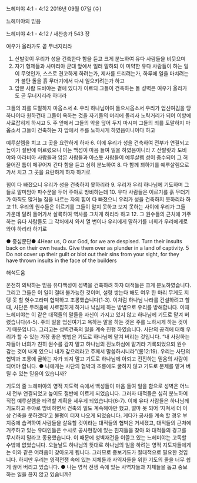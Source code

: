 느헤미야 4:1 - 4:12 
2016년 09월 07일 (수)

느헤미야의 믿음



느헤미야 4:1 - 4:12 / 새찬송가 543 장


여우가 올라가도 곧 무너지리라
1. 산발랏이 우리가 성을 건축한다 함을 듣고 크게 분노하여 유다 사람들을 비웃으며 
2. 자기 형제들과 사마리아 군대 앞에서 일러 말하되 이 미약한 유다 사람들이 하는 일이 무엇인가, 스스로 견고하게 하려는가, 제사를 드리려는가, 하루에 일을 마치려는가 불탄 돌을 흙 무더기에서 다시 일으키려는가 하고 
3. 암몬 사람 도비야는 곁에 있다가 이르되 그들이 건축하는 돌 성벽은 여우가 올라가도 곧 무너지리라 하더라 

그들의 죄를 도말하지 마옵소서
4. 우리 하나님이여 들으시옵소서 우리가 업신여김을 당하나이다 원하건대 그들이 욕하는 것을 자기들의 머리에 돌리사 노략거리가 되어 이방에 사로잡히게 하시고 
5. 주 앞에서 그들의 악을 덮어 두지 마시며 그들의 죄를 도말하지 마옵소서 그들이 건축하는 자 앞에서 주를 노하시게 하였음이니이다 하고 

예루살렘을 치고 그 곳을 요란하게 하자
6. 이에 우리가 성을 건축하여 전부가 연결되고 높이가 절반에 이르렀으니 이는 백성이 마음 들여 일을 하였음이니라 
7. 산발랏과 도비야와 아라비아 사람들과 암몬 사람들과 아스돗 사람들이 예루살렘 성이 중수되어 그 허물어진 틈이 메꾸어져 간다 함을 듣고 심히 분노하여 
8. 다 함께 꾀하기를 예루살렘으로 가서 치고 그 곳을 요란하게 하자 하기로 

힘이 다 빠졌으니 우리가 성을 건축하지 못하리라
9. 우리가 우리 하나님께 기도하며 그들로 말미암아 파수꾼을 두어 주야로 방비하는데 
10. 유다 사람들은 이르기를 흙 무더기가 아직도 많거늘 짐을 나르는 자의 힘이 다 빠졌으니 우리가 성을 건축하지 못하리라 하고 
11. 우리의 원수들은 이르기를 그들이 알지 못하고 보지 못하는 사이에 우리가 그들 가운데 달려 들어가서 살륙하여 역사를 그치게 하리라 하고 
12. 그 원수들의 근처에 거주하는 유다 사람들도 그 각처에서 와서 열 번이나 우리에게 말하기를 너희가 우리에게로 와야 하리라 하기로 

● 중심문단● 4Hear us, O our God, for we are despised. Turn their insults back on their own heads. Give them over as plunder in a land of captivity. 5 Do not cover up their guilt or blot out their sins from your sight, for they have thrown insults in the face of the builders

해석도움





온전히 의탁하는 믿음 
유다백성이 성벽을 건축하려 하자 대적들은 크게 분노하였습니다. 그리고 그들은 이 일이 절대 불가능한 것이며, 설령 쌓는다 해도 여우 한 마리 무게도 지탱 못 할 헛수고라며 협박하고 조롱했습니다(1-3). 이처럼 하나님 나라를 건설하려고 할 때, 사단은 두려움에 사로잡히게 하거나 낙심케 하는 방법으로 우리를 방해합니다. 이때  느헤미야는 이 같은 대적들의 말들을 자신이 가지고 있지 않고 하나님께 기도로 맡겨 버렸습니다(4-5). 주의 일을 업신여기고 욕하는 말을 하는 것은 주를 노하시게 하는 것이기 때문입니다. 그리고는 성벽건축의 일을 계속 진행 하였습니다. 사단의 공격에 대해 우리가 할 수 있는 가장 좋은 방법은 기도로 하나님께 맡겨 버리는 것입니다. “내 사랑하는 자들아 너희가 친히 원수를 갚지 말고 하나님의 진노하심에 맡기라 기록되었으되 원수 갚는 것이 내게 있으니 내가 갚으리라고 주께서 말씀하시니라”(롬12:19). 우리는 사단의 협박과 조롱에 굴하는 자가 되지 말고 기도로 하나님께 아뢰고 전진하는 믿음의 사람이 되어야 합니다. 
● 나에게는 사단의 협박과 조롱에도 굴하지 않고 기도로 문제를 맡겨 버릴 수 있는 믿음이 있습니까? 

기도의 줄 
느헤미야의 영적 지도력 속에서 백성들이 마음 들여 일을 함으로 성벽은 어느새 전부 연결되었고 높이도 절반에 이르게 되었습니다. 그러자 대적들은 심히 분노하여 직접 예루살렘을 타격할 계획을 세우게 되었습니다(6-7). 이에 유다 사람들은 하나님께 기도하고 주야로 방비하면서 건축의 일도 계속해야만 했고, 얼마 못 되어 ‘지쳐서 더 이상 건축을 못하겠다’고 불평이 터져 나오게 되었습니다. 게다가 공사를 계속 할 경우 부지중에 습격하여 사람들을 살육할 것이라는 대적들의 협박은 거세졌고, 대적들의 근처에 거주하고 있는 유대인들은 수시로 공사현장에 있는 친지들을 찾아 와 대적들의 경고를 무시하지 말라고 종용했습니다. 이 때문에 성벽재건을 이끌고 있는 느헤미야는 고독할 수밖에 없었습니다. 오늘날도 하나님의 뜻대로 하나님의 일을 하려는 영적 지도자들에게는 이와 같은 어려움이 찾아오게 됩니다. 그러므로 중보기도가 절대적으로 필요한 것입니다. 하지만 우리는 영적전쟁 속에 있는 지체들과 사역자들을 위한 기도의 줄을 너무 쉽게 끊어 버리고 있습니다. 
● 나는 영적 전쟁 속에 있는 사역자들과 지체들을 돕고 중보 하는 일을 끊지 않고 있습니까?